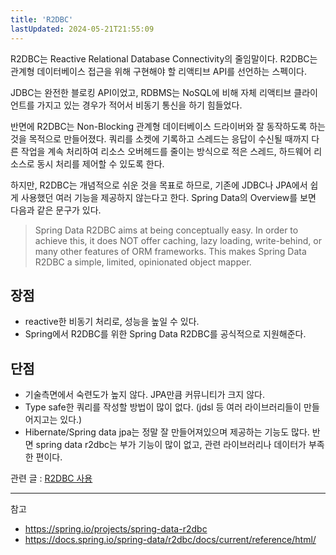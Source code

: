 ```yaml
---
title: 'R2DBC'
lastUpdated: 2024-05-21T21:55:09
---
```


R2DBC는 Reactive Relational Database Connectivity의 줄임말이다. R2DBC는 관계형 데이터베이스 접근을 위해 구현해야 할 리액티브 API를 선언하는 스펙이다.

JDBC는 완전한 블로킹 API이었고, RDBMS는 NoSQL에 비해 자체 리액티브 클라이언트를 가지고 있는 경우가 적어서 비동기 통신을 하기 힘들었다.

반면에 R2DBC는 Non-Blocking 관계형 데이터베이스 드라이버와 잘 동작하도록 하는 것을 목적으로 만들어졌다. 쿼리를 소켓에 기록하고 스레드는 응답이 수신될 때까지 다른 작업을 계속 처리하여 리소스 오버헤드를 줄이는 방식으로 적은 스레드, 하드웨어 리소스로 동시 처리를 제어할 수 있도록 한다.

하지만, R2DBC는 개념적으로 쉬운 것을 목표로 하므로, 기존에 JDBC나 JPA에서 쉽게 사용했던 여러 기능을 제공하지 않는다고 한다. Spring Data의 Overview를 보면 다음과 같은 문구가 있다.

> Spring Data R2DBC aims at being conceptually easy. In order to achieve this, it does NOT offer caching, lazy loading, write-behind, or many other features of ORM frameworks. This makes Spring Data R2DBC a simple, limited, opinionated object mapper.

## 장점

- reactive한 비동기 처리로, 성능을 높일 수 있다.
- Spring에서 R2DBC를 위한 Spring Data R2DBC를 공식적으로 지원해준다.

## 단점

- 기술측면에서 숙련도가 높지 않다. JPA만큼 커뮤니티가 크지 않다.
- Type safe한 쿼리를 작성할 방법이 많이 없다. (jdsl 등 여러 라이브러리들이 만들어지고는 있다.)
- Hibernate/Spring data jpa는 정말 잘 만들어져있으며 제공하는 기능도 많다. 반면 spring data r2dbc는 부가 기능이 많이 없고, 관련 라이브러리나 데이터가 부족한 편이다.

관련 글 : [R2DBC 사용](R2DBC%E2%80%85%EC%82%AC%EC%9A%A9.md)

---

참고

- https://spring.io/projects/spring-data-r2dbc
- https://docs.spring.io/spring-data/r2dbc/docs/current/reference/html/